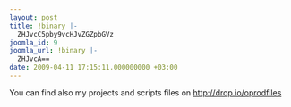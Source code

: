 ```yaml
---
layout: post
title: !binary |-
  ZHJvcC5pby9vcHJvZGZpbGVz
joomla_id: 9
joomla_url: !binary |-
  ZHJvcA==
date: 2009-04-11 17:15:11.000000000 +03:00
---
```

<p>You can find also my projects and scripts files on <a href="http://drop.io/oprodfiles">http://drop.io/oprodfiles</a></p>
